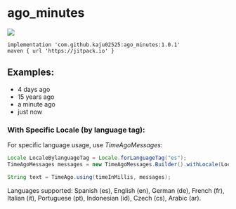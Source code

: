 # ago_minutes

[![](https://jitpack.io/v/kaju02525/ago_minutes.svg)](https://jitpack.io/#kaju02525/ago_minutes)


```
implementation 'com.github.kaju02525:ago_minutes:1.0.1'
maven { url 'https://jitpack.io' }
```

## Examples:
- 4 days ago
- 15 years ago
- a minute ago
- just now


### With Specific Locale (by language tag):

For specific language usage, use _TimeAgoMessages_:

```java
Locale LocaleBylanguageTag = Locale.forLanguageTag("es"); 
TimeAgoMessages messages = new TimeAgoMessages.Builder().withLocale(LocaleBylanguageTag).build();

String text = TimeAgo.using(timeInMillis, messages);
```

Languages supported: Spanish (es), English (en), German (de), French (fr), Italian (it), Portuguese (pt), Indonesian (id), Czech (cs), Arabic (ar).
